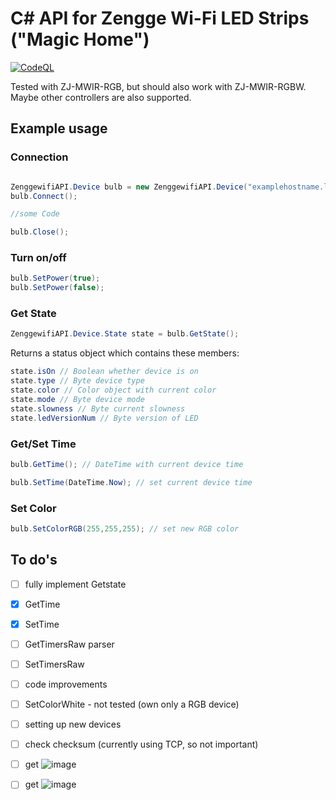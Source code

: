 # C# API for Zengge Wi-Fi LED Strips ("Magic Home")
[![CodeQL](https://github.com/itmkehrer/ZenggewifiAPI/actions/workflows/codeql-analysis.yml/badge.svg?branch=master)](https://github.com/itmkehrer/ZenggewifiAPI/actions/workflows/codeql-analysis.yml)

Tested with ZJ-MWIR-RGB, but should also work with ZJ-MWIR-RGBW. Maybe other controllers are also supported.
## Example usage

### Connection

```C#

ZenggewifiAPI.Device bulb = new ZenggewifiAPI.Device("examplehostname.local");
bulb.Connect();

//some Code

bulb.Close();
```

### Turn on/off

```C#
bulb.SetPower(true);
bulb.SetPower(false);
```

### Get State

```C#
ZenggewifiAPI.Device.State state = bulb.GetState();
```
Returns a status object which contains these members:

```C#
state.isOn // Boolean whether device is on
state.type // Byte device type
state.color // Color object with current color
state.mode // Byte device mode
state.slowness // Byte current slowness
state.ledVersionNum // Byte version of LED
```

### Get/Set Time

```C#
bulb.GetTime(); // DateTime with current device time

bulb.SetTime(DateTime.Now); // set current device time
```

### Set Color

```C#
bulb.SetColorRGB(255,255,255); // set new RGB color
```

## To do's
- [ ] fully implement Getstate
- [x] GetTime
- [x] SetTime
- [ ] GetTimersRaw parser
- [ ] SetTimersRaw
- [ ] code improvements
- [ ] SetColorWhite - not tested (own only a RGB device)
- [ ] setting up new devices
- [ ] check checksum (currently using TCP, so not important)
- [ ] get ![image](https://user-images.githubusercontent.com/10454554/114270759-6b93cc80-9a0e-11eb-8673-127f1a282c35.png)
- [ ] get ![image](https://user-images.githubusercontent.com/10454554/114270779-7cdcd900-9a0e-11eb-9dd1-98c81eafd321.png)

